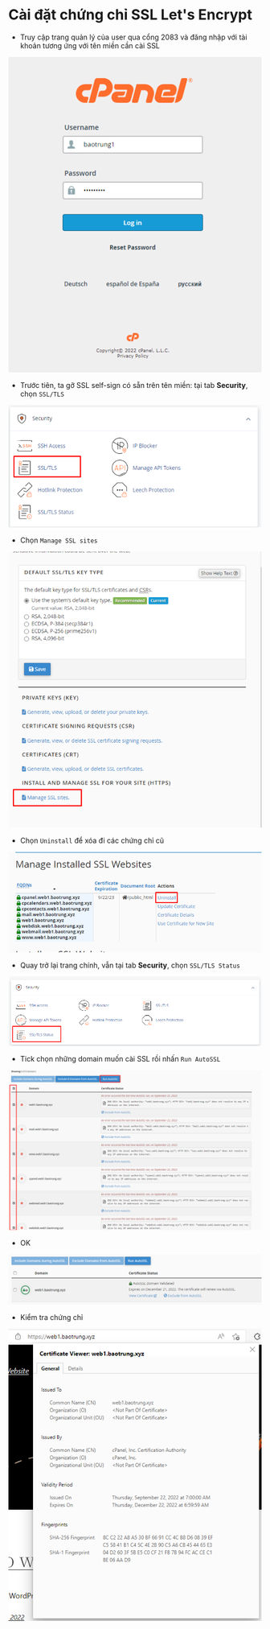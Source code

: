 # Cài đặt chứng chỉ SSL Let's Encrypt

- Truy cập trang quản lý của user qua cổng 2083 và đăng nhập với tài khoản tương ứng với tên miền cần cài SSL

![](./images/cp_21.png)

- Trước tiên, ta gỡ SSL self-sign có sẵn trên tên miền: tại tab **Security**, chọn ```SSL/TLS```

![](./images/cp_22.png)

- Chọn ```Manage SSL sites```

![](./images/cp_23.png)

- Chọn ```Uninstall``` để xóa đi các chứng chỉ cũ

![](./images/cp_24.png)

- Quay trở lại trang chính, vẫn tại tab **Security**, chọn ```SSL/TLS Status```

![](./images/cp_25.png)

- Tick chọn những domain muốn cài SSL rồi nhấn ```Run AutoSSL```

![](./images/cp_26.png)

- OK

![](./images/cp_27.png)

- Kiểm tra chứng chỉ

![](./images/cp_28.png)

